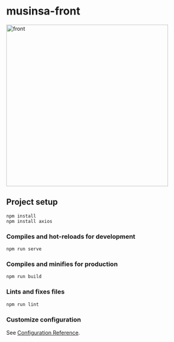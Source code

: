# musinsa-front
<img width="428" alt="front" src="https://github.com/user-attachments/assets/8aa94d36-20e6-4268-855b-7d8073a71430" />


## Project setup
```
npm install
npm install axios
```

### Compiles and hot-reloads for development
```
npm run serve
```

### Compiles and minifies for production
```
npm run build
```

### Lints and fixes files
```
npm run lint
```

### Customize configuration
See [Configuration Reference](https://cli.vuejs.org/config/).
